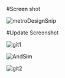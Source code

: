 #Screen shot

![metroDesignSnip](https://github.com/rijwan-uddin/design_metrorail/assets/96045123/b9c61174-74ec-456a-8b1c-2880810fc0fd)

#Update Screenshot

![git1](https://github.com/rijwan-uddin/design_metrorail/assets/96045123/3a7c19c0-f93e-4d03-af77-ee6aeb366e0a)

![AndSim](https://github.com/rijwan-uddin/design_metrorail/assets/96045123/2ad659ff-ecdf-4df5-80d5-2cb8fed506d1)

![git2](https://github.com/rijwan-uddin/design_metrorail/assets/96045123/f5cd1306-3523-4e6d-8d72-2606045392d0)
